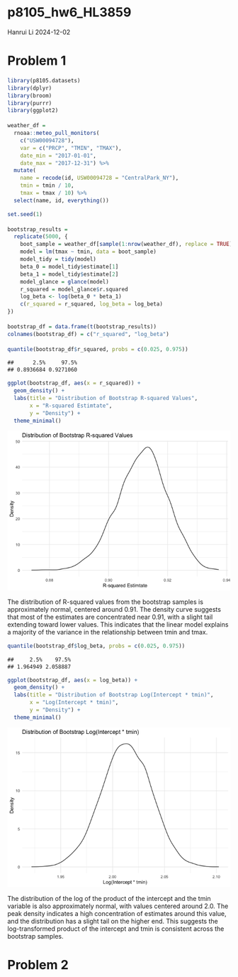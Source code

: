 p8105_hw6_HL3859
================
Hanrui Li
2024-12-02

# Problem 1

``` r
library(p8105.datasets)
library(dplyr)
library(broom)
library(purrr)
library(ggplot2)

weather_df = 
  rnoaa::meteo_pull_monitors(
    c("USW00094728"),
    var = c("PRCP", "TMIN", "TMAX"), 
    date_min = "2017-01-01",
    date_max = "2017-12-31") %>%
  mutate(
    name = recode(id, USW00094728 = "CentralPark_NY"),
    tmin = tmin / 10,
    tmax = tmax / 10) %>%
  select(name, id, everything())
```

``` r
set.seed(1)

bootstrap_results =
  replicate(5000, {
    boot_sample = weather_df[sample(1:nrow(weather_df), replace = TRUE), ]
    model = lm(tmax ~ tmin, data = boot_sample)
    model_tidy = tidy(model)
    beta_0 = model_tidy$estimate[1]
    beta_1 = model_tidy$estimate[2]
    model_glance = glance(model)
    r_squared = model_glance$r.squared
    log_beta <- log(beta_0 * beta_1)
    c(r_squared = r_squared, log_beta = log_beta)
})

bootstrap_df = data.frame(t(bootstrap_results))
colnames(bootstrap_df) = c("r_squared", "log_beta")

quantile(bootstrap_df$r_squared, probs = c(0.025, 0.975))
```

    ##      2.5%     97.5% 
    ## 0.8936684 0.9271060

``` r
ggplot(bootstrap_df, aes(x = r_squared)) +
  geom_density() +
  labs(title = "Distribution of Bootstrap R-squared Values", 
       x = "R-squared Estimtate", 
       y = "Density") +
  theme_minimal()
```

![](p8105_hw6_HL3859_files/figure-gfm/unnamed-chunk-2-1.png)<!-- -->

The distribution of R-squared values from the bootstrap samples is
approximately normal, centered around 0.91. The density curve suggests
that most of the estimates are concentrated near 0.91, with a slight
tail extending toward lower values. This indicates that the linear model
explains a majority of the variance in the relationship between tmin and
tmax.

``` r
quantile(bootstrap_df$log_beta, probs = c(0.025, 0.975))
```

    ##     2.5%    97.5% 
    ## 1.964949 2.058887

``` r
ggplot(bootstrap_df, aes(x = log_beta)) +
  geom_density() +
  labs(title = "Distribution of Bootstrap Log(Intercept * tmin)", 
       x = "Log(Intercept * tmin)",
       y = "Density") +
  theme_minimal()
```

![](p8105_hw6_HL3859_files/figure-gfm/unnamed-chunk-3-1.png)<!-- -->

The distribution of the log of the product of the intercept and the tmin
variable is also approximately normal, with values centered around 2.0.
The peak density indicates a high concentration of estimates around this
value, and the distribution has a slight tail on the higher end. This
suggests the log-transformed product of the intercept and tmin is
consistent across the bootstrap samples.

# Problem 2
